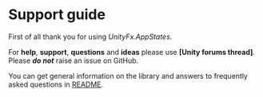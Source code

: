# Support guide

First of all thank you for using *UnityFx.AppStates*.

For **help**, **support**, **questions** and **ideas** please use **[Unity forums thread]**. 
Please **_do not_** raise an issue on GitHub.

You can get general information on the library and answers to frequently asked questions in [README](../README.md).
